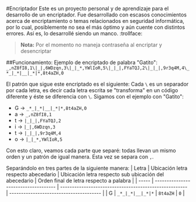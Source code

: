 #Encriptador
Este es un proyecto personal y de aprendizaje para el desarrollo de un encriptador. Fue desarrollado con escasos conocimientos acerca de encriptamiento o temas relacionados en seguridad informática, por lo cual, posiblemente no sea el más óptimo y aún cuente con distintos errores. Así es, lo desarrollé siendo un manco. :trollface:

>**Nota:** Por el momento no maneja contraseña al encriptar y desencriptar

##Funcionamiento:
Ejemplo de encriptado de palabra "Gatito":
`_,nZ8fI8,1\|_|,6WDzqn,3\|_|_*,YWlIoR,5\|_|_|,FYaTQJ,2\|_|_|,9r3q4M,4\_*_|_*|__|_*|*,8t4aZH,0`

El patrón que sigue este encriptado es el siguiente:
Cada `\` es un separador por cada letra, es decir cada letra escrita se "transforma" en un código diferente y éste se diferencia con `\`.
Sigamos con el ejemplo con "Gatito":
- G -> `_*_|_*|__|_*|*,8t4aZH,0`
- a -> `_,nZ8fI8,1`
- t -> `|_|_|,FYaTQJ,2`
- i -> `|_|,6WDzqn,3`
- t -> `|_|_|,9r3q4M,4`
- o -> `|_|_*,YWlIoR,5`

Con esto claro, veamos cada parte que separé: todas llevan un mismo orden y un patrón de igual manera. Esta vez se separa con `,`.

Separándolo en tres partes de la siguiente manera:
| Letra | Ubicación letra respecto abecedario  | Ubicación letra respecto sub ubicación del abecedario  | Orden final de letra respecto a palabra | 
| ----- | ------------------------------------ | ------------------------------------------------------ | --------------------------------------- |
| G     | ```_*_|_*|__|_*|*```                 | ```8t4aZH```                                           | ```0```                                 |

